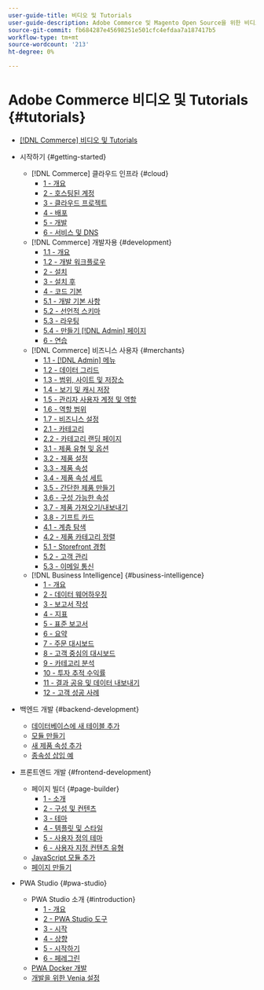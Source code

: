 ```yaml
---
user-guide-title: 비디오 및 Tutorials
user-guide-description: Adobe Commerce 및 Magento Open Source을 위한 비디오 및 자습서 모음입니다.
source-git-commit: fb684287e45698251e501cfc4efdaa7a187417b5
workflow-type: tm+mt
source-wordcount: '213'
ht-degree: 0%

---
```



# Adobe Commerce 비디오 및 Tutorials {#tutorials}

+ [[!DNL Commerce] 비디오 및 Tutorials](overview.md)

+ 시작하기 {#getting-started}
   + [!DNL Commerce] 클라우드 인프라 {#cloud}
      + [1 - 개요](./cloud/1-overview.md)
      + [2 - 호스팅된 계정](./cloud/2-accounts.md)
      + [3 - 클라우드 프로젝트](./cloud/3-projects.md)
      + [4 - 배포](./cloud/4-deployment.md)
      + [5 - 개발](./cloud/5-dev-config.md)
      + [6 - 서비스 및 DNS](./cloud/6-launch.md)
   + [!DNL Commerce] 개발자용 {#development}
      + [1.1 - 개요](./developer/backend-1-1-overview.md)
      + [1.2 - 개발 워크플로우](./developer/backend-1-2-workflow.md)
      + [2 - 설치](./developer/backend-2-install.md)
      + [3 - 설치 후](./developer/backend-3-post-install.md)
      + [4 - 코드 기본](./developer/backend-4-code-base.md)
      + [5.1 - 개발 기본 사항](./developer/backend-5-1-dev-basics.md)
      + [5.2 - 선언적 스키마](./developer/backend-5-2-declarative-schema.md)
      + [5.3 - 라우팅](./developer/backend-5-3-routing.md)
      + [5.4 - 만들기 [!DNL Admin] 페이지](./developer/backend-5-4-admin-page.md)
      + [6 - 연습](./developer/backend-6-practice.md)
   + [!DNL Commerce] 비즈니스 사용자 {#merchants}
      + [1.1 - [!DNL Admin] 메뉴](./merchant/introduction/1-1-menus.md)
      + [1.2 - 데이터 그리드](./merchant/introduction/1-2-data-grids.md)
      + [1.3 - 범위, 사이트 및 저장소](./merchant/introduction/1-3-apps-scopes-sites-stores.md)
      + [1.4 - 보기 및 캐시 저장](./merchant/introduction/1-4-store-views-cache.md)
      + [1.5 - 관리자 사용자 계정 및 역할](./merchant/introduction/1-5-users-roles.md)
      + [1.6 - 역할 범위](./merchant/introduction/1-6-role-scopes.md)
      + [1.7 - 비즈니스 설정](./merchant/introduction/1-7-business-settings.md)
      + [2.1 - 카테고리](./merchant/introduction/2-1-categories.md)
      + [2.2 - 카테고리 랜딩 페이지](./merchant/introduction/2-2-category-landing-page.md)
      + [3.1 - 제품 유형 및 옵션](./merchant/introduction/3-1-product-types-options.md)
      + [3.2 - 제품 설정](./merchant/introduction/3-2-product-settings.md)
      + [3.3 - 제품 속성](./merchant/introduction/3-3-product-attributes.md)
      + [3.4 - 제품 속성 세트](./merchant/introduction/3-4-product-attribute-sets.md)
      + [3.5 - 간단한 제품 만들기](./merchant/introduction/3-5-create-simple-product.md)
      + [3.6 - 구성 가능한 속성](./merchant/introduction/3-6-configurable-attributes.md)
      + [3.7 - 제품 가져오기/내보내기](./merchant/introduction/3-7-import-export-products.md)
      + [3.8 - 기프트 카드](./merchant/introduction/3-8-gift-cards.md)
      + [4.1 - 계층 탐색](./merchant/introduction/4-1-layered-navigation.md)
      + [4.2 - 제품 카테고리 정렬](./merchant/introduction/4-2-arrange-product-categories.md)
      + [5.1 - Storefront 경험](./merchant/introduction/5-1-storefront-experience.md)
      + [5.2 - 고객 관리](./merchant/introduction/5-2-customer-management.md)
      + [5.3 - 이메일 통신](./merchant/introduction/5-3-store-communications.md)
   + [!DNL Business Intelligence] {#business-intelligence}
      + [1 - 개요](./merchant/business-intelligence/1-overview.md)
      + [2 - 데이터 웨어하우징](./merchant/business-intelligence/2-data-warehousing.md)
      + [3 - 보고서 작성](./merchant/business-intelligence/3-build-reports.md)
      + [4 - 지표](./merchant/business-intelligence/4-metrics.md)
      + [5 - 표준 보고서](./merchant/business-intelligence/5-standard-reports.md)
      + [6 - 요약](./merchant/business-intelligence/6-executive-summary-dashboard.md)
      + [7 - 주문 대시보드](./merchant/business-intelligence/7-orders-dashboard.md)
      + [8 - 고객 중심의 대시보드](./merchant/business-intelligence/8-customer-focused-dashboards.md)
      + [9 - 카테고리 분석](./merchant/business-intelligence/9-category-analysis.md)
      + [10 - 투자 추적 수익률](./merchant/business-intelligence/10-roi-tracking.md)
      + [11 - 결과 공유 및 데이터 내보내기](./merchant/business-intelligence/11-share-results-export-data.md)
      + [12 - 고객 성공 사례](./merchant/business-intelligence/12-customer-success.md)

+ 백엔드 개발 {#backend-development}
   + [데이터베이스에 새 테이블 추가](./developer/add-new-db-table.md)
   + [모듈 만들기](developer/create-module.md)
   + [새 제품 속성 추가](./developer/add-product-attribute.md)
   + [종속성 삽입 예](./developer/dependency-injection.md)

+ 프론트엔드 개발 {#frontend-development}
   + 페이지 빌더 {#page-builder}
      + [1 - 소개](./developer/page-builder/1-intro-case-studies.md)
      + [2 - 구성 및 컨텐츠](./developer/page-builder/2-config-create-content.md)
      + [3 - 테마](./developer/page-builder/3-themes.md)
      + [4 - 템플릿 및 스타일](./developer/page-builder/4-admin-templates-apply-styles.md)
      + [5 - 사용자 정의 테마](./developer/page-builder/5-customize-theme.md)
      + [6 - 사용자 지정 컨텐츠 유형](developer/page-builder/6-custom-content-types.md)
   + [JavaScript 모듈 추가](developer/add-javascript-module.md)
   + [페이지 만들기](developer/create-new-page.md)

+ PWA Studio {#pwa-studio}
   + PWA Studio 소개 {#introduction}
      + [1 - 개요](./pwa/introduction/1-overview.md)
      + [2 - PWA Studio 도구](./pwa/introduction/2-pwa-studio-tools.md)
      + [3 - 시작](pwa/introduction/3-launch.md)
      + [4 - 상향](./pwa/introduction/4-upward.md)
      + [5 - 시작하기](./pwa/introduction/5-getting-started.md)
      + [6 - 페레그린](./pwa/introduction/6-peregrine.md)
   + [PWA Docker 개발](./pwa/pwa-docker-development.md)
   + [개발을 위한 Venia 설정](pwa/set-up-venia-for-dev.md)
